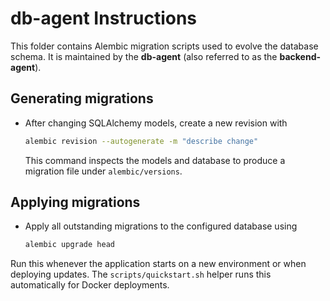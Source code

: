 # db-agent Instructions

This folder contains Alembic migration scripts used to evolve the database schema.
It is maintained by the **db-agent** (also referred to as the **backend-agent**).

## Generating migrations
- After changing SQLAlchemy models, create a new revision with
  ```bash
  alembic revision --autogenerate -m "describe change"
  ```
  This command inspects the models and database to produce a migration file
  under `alembic/versions`.

## Applying migrations
- Apply all outstanding migrations to the configured database using
  ```bash
  alembic upgrade head
  ```
Run this whenever the application starts on a new environment or when
deploying updates. The `scripts/quickstart.sh` helper runs this automatically
for Docker deployments.
